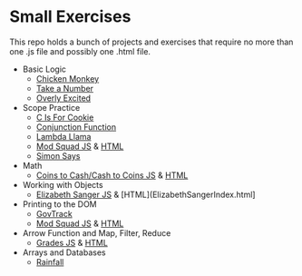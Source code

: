 # Small Exercises


This repo holds a bunch of projects and exercises that require no more than one .js file and possibly one .html file. 

* Basic Logic
    * [Chicken Monkey](./ChickenMonkey.js)
    * [Take a Number](./takeANumber.js)
    * [Overly Excited](./overly-excited.js)
* Scope Practice
    * [C Is For Cookie](./CIsForCookie.js)
    * [Conjunction Function](./ConjunctionFunction.js)
    * [Lambda Llama](./LambdaLlama.js)
    * [Mod Squad JS](./ModSquad.js) & [HTML](./ModSquadIndex.html)
    * [Simon Says](./SimonSays.js)
* Math
    * [Coins to Cash/Cash to Coins JS](./coinsToCash.js) & [HTML](./coinsToCashIndex.html)
* Working with Objects
    * [Elizabeth Sanger JS](ElizabethSangerObjects.js) & [HTML](ElizabethSangerIndex.html]
* Printing to the DOM
    * [GovTrack](./govtrack.html)
    * [Mod Squad JS](./ModSquad.js) & [HTML](./ModSquadIndex.html)
* Arrow Function and Map, Filter, Reduce
    * [Grades JS](./grades.js) & [HTML](gradesindex.html)
* Arrays and Databases
    * [Rainfall](./rainfall.js)